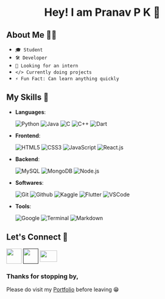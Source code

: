 <h1 align='center'>Hey! I am Pranav P K 👋</h1>

## About Me 👨‍💻
  - `🎓 Student`
  - `🛠️ Developer`
  - `👀 Looking for an intern`
  - `</> Currently doing projects`  
  - `⚡ Fun Fact: Can learn anything quickly`


## My Skills 💪

- **Languages**: <br>

  ![Python](https://img.shields.io/badge/Python-14354C?style=for-the-badge&logo=python&logoColor=white)
  ![Java](https://img.shields.io/badge/Java-ED8B00?style=for-the-badge&logo=openjdk&logoColor=white)
  ![C](https://img.shields.io/badge/C-00599C?style=for-the-badge&logo=c&logoColor=white)
  ![C++](https://img.shields.io/badge/C%2B%2B-00599C?style=for-the-badge&logo=c%2B%2B&logoColor=white)
  ![Dart](https://img.shields.io/badge/Dart-0175C2?style=for-the-badge&logo=dart&logoColor=white)
  <br>
  
- **Frontend**: <br>

  ![HTML5](https://img.shields.io/badge/HTML5-E34F26?style=for-the-badge&logo=html5&logoColor=white)
  ![CSS3](https://img.shields.io/badge/CSS3-1572B6?style=for-the-badge&logo=css3&logoColor=white)
  ![JavaScript](https://img.shields.io/badge/JavaScript-F7DF1E?style=for-the-badge&logo=javascript&logoColor=black)
  ![React.js](https://img.shields.io/badge/React-20232A?style=for-the-badge&logo=react&logoColor=61DAFB)
  <br>

- **Backend**: <br>

  ![MySQL](https://img.shields.io/badge/MySQL-005C84?style=for-the-badge&logo=mysql&logoColor=white)
  ![MongoDB](https://img.shields.io/badge/MongoDB-4EA94B?style=for-the-badge&logo=mongodb&logoColor=white)
  ![Node.js](https://img.shields.io/badge/Node.js-43853D?style=for-the-badge&logo=node.js&logoColor=white)
  <br>

- **Softwares**: <br>

  ![Git](https://img.shields.io/badge/GIT-E44C30?style=for-the-badge&logo=git&logoColor=white)
  ![Github](https://img.shields.io/badge/GitHub-100000?style=for-the-badge&logo=github&logoColor=white)
  ![Kaggle](https://img.shields.io/badge/Kaggle-20BEFF?style=for-the-badge&logo=Kaggle&logoColor=white)
  ![Flutter](https://img.shields.io/badge/Flutter-02569B?style=for-the-badge&logo=flutter&logoColor=white)
  ![VSCode](https://img.shields.io/badge/Visual_Studio_Code-0078D4?style=for-the-badge&logo=visual%20studio%20code&logoColor=white)
  <br>

- **Tools**: <br>

  ![Google](https://img.shields.io/badge/google-%234285F4.svg?style=for-the-badge&logo=google&logoColor=white)
  ![Terminal](https://img.shields.io/badge/terminal-4D4D4D?style=for-the-badge&logo=windows%20terminal&logoColor=white)
  ![Markdown](https://img.shields.io/badge/Markdown-000000?style=for-the-badge&logo=markdown&logoColor=white)
  <br>


## Let's Connect 🤝

  <a href="https://github.com/Pranav-P-K" target="blank"><img align="center" src="https://github.githubassets.com/assets/GitHub-Mark-ea2971cee799.png" heigth=30px width=40px></img></a>
  <a href="" target="blank"><img align="center" src="https://static-00.iconduck.com/assets.00/linkedin-icon-2048x2048-ya5g47j2.png" heigth=30px width=40px></img></a>
  <a href="mailto:pranavpk1519@gmail.com" target="blank"><img align="center" src="https://www.logo.wine/a/logo/Gmail/Gmail-Logo.wine.svg" height=30px width=45px></img></a>
    
### Thanks for stopping by, 
Please do visit my <a href="">Portfolio</a> before leaving 😁
  

